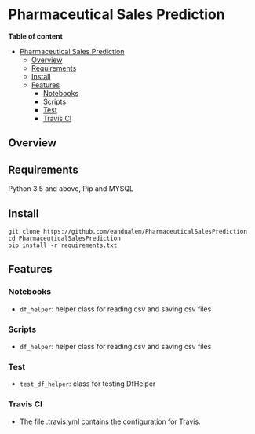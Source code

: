 # Pharmaceutical Sales Prediction

**Table of content**

- [Pharmaceutical Sales Prediction](#pharmaceutical-sales-prediction)
  - [Overview](#overview)
  - [Requirements](#requirements)
  - [Install](#install)
  - [Features](#features)
    - [Notebooks](#notebooks)
    - [Scripts](#scripts)
    - [Test](#test)
    - [Travis CI](#travis-ci)

## Overview


## Requirements
Python 3.5 and above, Pip and MYSQL
## Install
```
git clone https://github.com/eandualem/PharmaceuticalSalesPrediction
cd PharmaceuticalSalesPrediction
pip install -r requirements.txt
```
## Features

### Notebooks
  - `df_helper`: helper class for reading csv and saving csv files

### Scripts
  - `df_helper`: helper class for reading csv and saving csv files

### Test
  - `test_df_helper`: class for testing DfHelper
  
### Travis CI
  - The file .travis.yml contains the configuration for Travis.
